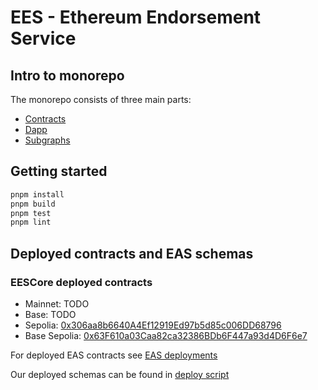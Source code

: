 # EES - Ethereum Endorsement Service

## Intro to monorepo

The monorepo consists of three main parts:

* [Contracts](packages/contracts)
* [Dapp](packages/dapp)
* [Subgraphs](packages/subgraphs)

## Getting started

```bash
pnpm install
pnpm build
pnpm test
pnpm lint
```

## Deployed contracts and EAS schemas

### EESCore deployed contracts

* Mainnet: TODO
* Base: TODO
* Sepolia: [0x306aa8b6640A4Ef12919Ed97b5d85c006DD68796](https://sepolia.etherscan.io/address/0x306aa8b6640A4Ef12919Ed97b5d85c006DD68796)
* Base Sepolia: [0x63F610a03Caa82ca32386BDb6F447a93d4D6F6e7](https://sepolia.basescan.org/address/0x63F610a03Caa82ca32386BDb6F447a93d4D6F6e7)

For deployed EAS contracts see [EAS deployments](https://docs.attest.org/docs/quick--start/contracts)

Our deployed schemas can be found in [deploy script](packages/contracts/scripts/deployCore.ts#L12)

